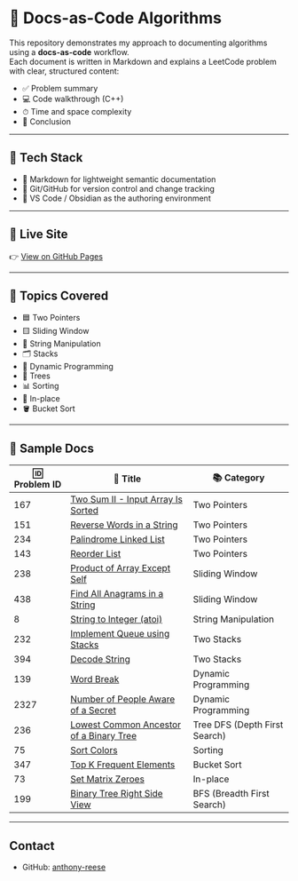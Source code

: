 # 📘 Docs-as-Code Algorithms

This repository demonstrates my approach to documenting algorithms using a **docs-as-code** workflow.  
Each document is written in Markdown and explains a LeetCode problem with clear, structured content:

- ✅ Problem summary  
- 💻 Code walkthrough (C++)  
- ⏱ Time and space complexity  
- 🧠 Conclusion  

---

## 🚀 Tech Stack

- 📝 Markdown for lightweight semantic documentation  
- 🔧 Git/GitHub for version control and change tracking  
- 🧠 VS Code / Obsidian as the authoring environment  

---

## 🚀 Live Site

👉 [View on GitHub Pages](https://anthony-reese.github.io/docs-as-code-algorithms/)

---

## 📂 Topics Covered

- 🟦 Two Pointers  
- 🟨 Sliding Window  
- 🧵 String Manipulation  
- 🗂  Stacks  
- 🔢 Dynamic Programming  
- 🌳 Trees  
- 📊 Sorting  
- 🧩 In-place  
- 🪣 Bucket Sort  

---

## 🧪 Sample Docs

| 🆔 Problem ID | 📄 Title | 📚 Category |
|---------------|----------|---------------|
| 167  | [Two Sum II - Input Array Is Sorted](https://anthony-reese.github.io/docs-as-code-algorithms/two-pointers/two-sum-ii/)  | Two Pointers  |
| 151  | [Reverse Words in a String](https://anthony-reese.github.io/docs-as-code-algorithms/two-pointers/reverse-words-in-string/)  | Two Pointers  |
| 234  | [Palindrome Linked List](https://anthony-reese.github.io/docs-as-code-algorithms/two-pointers/palindrome-linked-list/)  | Two Pointers  |
| 143  | [Reorder List](https://anthony-reese.github.io/docs-as-code-algorithms/two-pointers/reorder-list/)  | Two Pointers  |
| 238  | [Product of Array Except Self](https://anthony-reese.github.io/docs-as-code-algorithms/sliding-window/product-of-array-except-self/)  | Sliding Window  |
| 438  | [Find All Anagrams in a String](https://anthony-reese.github.io/docs-as-code-algorithms/sliding-window/find-all-anagrams/)  | Sliding Window  |
| 8  | [String to Integer (atoi)](https://anthony-reese.github.io/docs-as-code-algorithms/string-manipulation/string-to-integer-atoi/)  | String Manipulation  |
| 232  | [Implement Queue using Stacks](https://anthony-reese.github.io/docs-as-code-algorithms/stacks/implement-queue-using-stacks/)  | Two Stacks  |
| 394  | [Decode String](https://anthony-reese.github.io/docs-as-code-algorithms/stacks/decode-string/)  | Two Stacks  |
| 139  | [Word Break](https://anthony-reese.github.io/docs-as-code-algorithms/dynamic-programming/word-break/)  | Dynamic Programming  |
| 2327  | [Number of People Aware of a Secret](https://anthony-reese.github.io/docs-as-code-algorithms/dynamic-programming/people-aware-of-secret/)  | Dynamic Programming  |
| 236  | [Lowest Common Ancestor of a Binary Tree](https://anthony-reese.github.io/docs-as-code-algorithms/trees/lowest-common-ancestor/)  | Tree DFS (Depth First Search)  |
| 75   | [Sort Colors](https://anthony-reese.github.io/docs-as-code-algorithms/sorting/sort-colors/)  | Sorting  |
| 347  | [Top K Frequent Elements](https://anthony-reese.github.io/docs-as-code-algorithms/bucket-sort/top-k-frequent-elements/)  | Bucket Sort  |
| 73  | [Set Matrix Zeroes](https://anthony-reese.github.io/docs-as-code-algorithms/in-place/set-matrix-zeroes/)  | In-place  |
| 199  | [Binary Tree Right Side View](https://anthony-reese.github.io/docs-as-code-algorithms/trees/binary-tree-right-side-view.md)  | BFS (Breadth First Search)  |

---

## Contact

- GitHub: [anthony-reese](https://github.com/anthony-reese)
